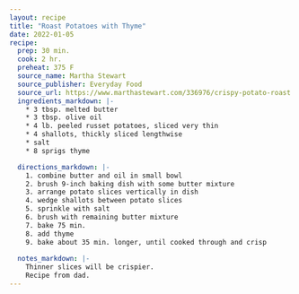 ```yaml
---
layout: recipe
title: "Roast Potatoes with Thyme"
date: 2022-01-05
recipe:
  prep: 30 min.
  cook: 2 hr.
  preheat: 375 F
  source_name: Martha Stewart
  source_publisher: Everyday Food
  source_url: https://www.marthastewart.com/336976/crispy-potato-roast
  ingredients_markdown: |-
    * 3 tbsp. melted butter
    * 3 tbsp. olive oil
    * 4 lb. peeled russet potatoes, sliced very thin
    * 4 shallots, thickly sliced lengthwise
    * salt
    * 8 sprigs thyme

  directions_markdown: |-
    1. combine butter and oil in small bowl
    2. brush 9-inch baking dish with some butter mixture
    3. arrange potato slices vertically in dish
    4. wedge shallots between potato slices
    5. sprinkle with salt
    6. brush with remaining butter mixture
    7. bake 75 min.
    8. add thyme
    9. bake about 35 min. longer, until cooked through and crisp
      
  notes_markdown: |-
    Thinner slices will be crispier.
    Recipe from dad.
---
```

